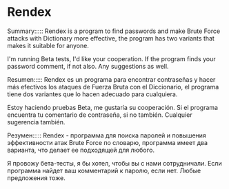 # Rendex
Summary:::::
Rendex is a program to find passwords and make Brute Force attacks with Dictionary more effective, the program has two variants that makes it suitable for anyone.

I'm running Beta tests, I'd like your cooperation. If the program finds your password comment, if not also. Any suggestions as well.

Resumen:::::
Rendex es un programa para encontrar contraseñas y hacer más efectivos los ataques de Fuerza Bruta con el Diccionario, el programa tiene dos variantes que lo hacen adecuado para cualquiera.

Estoy haciendo pruebas Beta, me gustaría su cooperación. Si el programa encuentra tu comentario de contraseña, si no también. Cualquier sugerencia también.


Резумен:::::
Rendex - программа для поиска паролей и повышения эффективности атак Brute Force по словарю, программа имеет два варианта, что делает ее подходящей для любого.

Я провожу бета-тесты, я бы хотел, чтобы вы с нами сотрудничали. Если программа найдет ваш комментарий к паролю, если нет. Любые предложения тоже.
